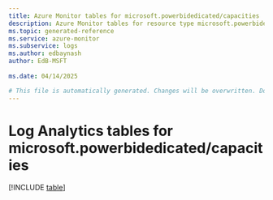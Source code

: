 ```yaml
---
title: Azure Monitor tables for microsoft.powerbidedicated/capacities
description: Azure Monitor tables for resource type microsoft.powerbidedicated/capacities
ms.topic: generated-reference
ms.service: azure-monitor
ms.subservice: logs
ms.author: edbaynash
author: EdB-MSFT
   
ms.date: 04/14/2025

# This file is automatically generated. Changes will be overwritten. Do not change this file directly.
---
```


# Log Analytics tables for microsoft.powerbidedicated/capacities  

[!INCLUDE [table](~/reusable-content/ce-skilling/azure/includes/azure-monitor/reference/tables/microsoft-powerbidedicated_capacities-include.md)]

